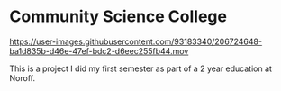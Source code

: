 # Community Science College

https://user-images.githubusercontent.com/93183340/206724648-ba1d835b-d46e-47ef-bdc2-d6eec255fb44.mov

This is a project I did my first semester as part of a 2 year education at Noroff.
